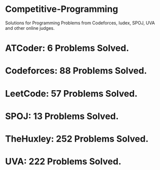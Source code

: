 # Competitive-Programming
Solutions for Programming Problems from Codeforces, Iudex, SPOJ, UVA and other online judges.

# ATCoder: 6 Problems Solved.
# Codeforces: 88 Problems Solved.
# LeetCode: 57 Problems Solved.
# SPOJ: 13 Problems Solved.
# TheHuxley: 252 Problems Solved.
# UVA: 222 Problems Solved.
